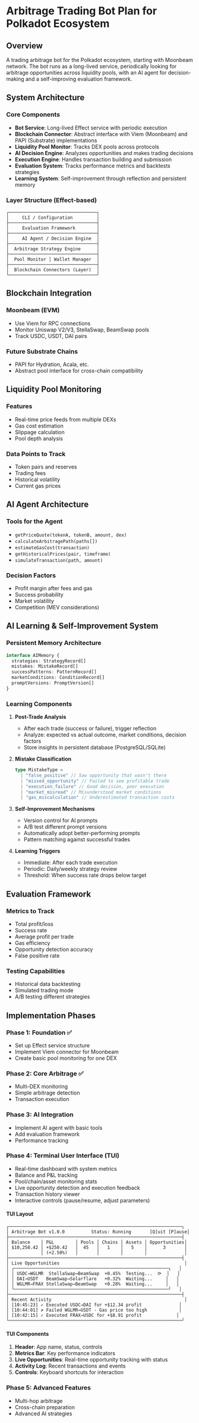 # Arbitrage Trading Bot Plan for Polkadot Ecosystem

## Overview
A trading arbitrage bot for the Polkadot ecosystem, starting with Moonbeam network. The bot runs as a long-lived service, periodically looking for arbitrage opportunities across liquidity pools, with an AI agent for decision-making and a self-improving evaluation framework.

## System Architecture

### Core Components
- **Bot Service**: Long-lived Effect service with periodic execution
- **Blockchain Connector**: Abstract interface with Viem (Moonbeam) and PAPI (Substrate) implementations
- **Liquidity Pool Monitor**: Tracks DEX pools across protocols
- **AI Decision Engine**: Analyzes opportunities and makes trading decisions
- **Execution Engine**: Handles transaction building and submission
- **Evaluation System**: Tracks performance metrics and backtests strategies
- **Learning System**: Self-improvement through reflection and persistent memory

### Layer Structure (Effect-based)
```
┌─────────────────────────────────┐
│     CLI / Configuration         │
├─────────────────────────────────┤
│     Evaluation Framework        │
├─────────────────────────────────┤
│     AI Agent / Decision Engine  │
├─────────────────────────────────┤
│  Arbitrage Strategy Engine      │
├─────────────────────────────────┤
│  Pool Monitor │ Wallet Manager  │
├─────────────────────────────────┤
│  Blockchain Connectors (Layer)  │
└─────────────────────────────────┘
```

## Blockchain Integration

### Moonbeam (EVM)
- Use Viem for RPC connections
- Monitor Uniswap V2/V3, StellaSwap, BeamSwap pools
- Track USDC, USDT, DAI pairs

### Future Substrate Chains
- PAPI for Hydration, Acala, etc.
- Abstract pool interface for cross-chain compatibility

## Liquidity Pool Monitoring

### Features
- Real-time price feeds from multiple DEXs
- Gas cost estimation
- Slippage calculation
- Pool depth analysis

### Data Points to Track
- Token pairs and reserves
- Trading fees
- Historical volatility
- Current gas prices

## AI Agent Architecture

### Tools for the Agent
- `getPriceQuote(tokenA, tokenB, amount, dex)`
- `calculateArbitragePath(paths[])`
- `estimateGasCost(transaction)`
- `getHistoricalPrices(pair, timeframe)`
- `simulateTransaction(path, amount)`

### Decision Factors
- Profit margin after fees and gas
- Success probability
- Market volatility
- Competition (MEV considerations)

## AI Learning & Self-Improvement System

### Persistent Memory Architecture
```typescript
interface AIMemory {
  strategies: StrategyRecord[]
  mistakes: MistakeRecord[]
  successPatterns: PatternRecord[]
  marketConditions: ConditionRecord[]
  promptVersions: PromptVersion[]
}
```

### Learning Components

1. **Post-Trade Analysis**
   - After each trade (success or failure), trigger reflection
   - Analyze: expected vs actual outcome, market conditions, decision factors
   - Store insights in persistent database (PostgreSQL/SQLite)

2. **Mistake Classification**
   ```typescript
   type MistakeType = 
     | "false_positive" // Saw opportunity that wasn't there
     | "missed_opportunity" // Failed to see profitable trade
     | "execution_failure" // Good decision, poor execution
     | "market_misread" // Misunderstood market conditions
     | "gas_miscalculation" // Underestimated transaction costs
   ```

3. **Self-Improvement Mechanisms**
   - Version control for AI prompts
   - A/B test different prompt versions
   - Automatically adopt better-performing prompts
   - Pattern matching against successful trades

4. **Learning Triggers**
   - Immediate: After each trade execution
   - Periodic: Daily/weekly strategy review
   - Threshold: When success rate drops below target

## Evaluation Framework

### Metrics to Track
- Total profit/loss
- Success rate
- Average profit per trade
- Gas efficiency
- Opportunity detection accuracy
- False positive rate

### Testing Capabilities
- Historical data backtesting
- Simulated trading mode
- A/B testing different strategies

## Implementation Phases

### Phase 1: Foundation ✅
- Set up Effect service structure
- Implement Viem connector for Moonbeam
- Create basic pool monitoring for one DEX

### Phase 2: Core Arbitrage ✅
- Multi-DEX monitoring
- Simple arbitrage detection
- Transaction execution

### Phase 3: AI Integration
- Implement AI agent with basic tools
- Add evaluation framework
- Performance tracking

### Phase 4: Terminal User Interface (TUI)
- Real-time dashboard with system metrics
- Balance and P&L tracking
- Pool/chain/asset monitoring stats
- Live opportunity detection and execution feedback
- Transaction history viewer
- Interactive controls (pause/resume, adjust parameters)

#### TUI Layout
```
┌─────────────────────────────────────────────────────────────────┐
│ Arbitrage Bot v1.0.0          Status: Running       [Q]uit [P]ause│
├─────────────────────────────────────────────────────────────────┤
│ Balance    │ P&L        │ Pools │ Chains │ Assets │ Opportunities│
│ $10,250.42 │ +$250.42   │  45   │   1    │   5    │      3       │
│            │ (+2.50%)   │       │        │        │              │
├─────────────────────────────────────────────────────────────────┤
│ Live Opportunities                                               │
│ ┌──────────────────────────────────────────────────────────┐   │
│ │ USDC→WGLMR  StellaSwap→BeamSwap  +0.45%  Testing...  ⟳  │   │
│ │ DAI→USDT   BeamSwap→Solarflare   +0.32%  Waiting...     │   │
│ │ WGLMR→FRAX StellaSwap→BeamSwap   +0.28%  Waiting...     │   │
│ └──────────────────────────────────────────────────────────┘   │
├─────────────────────────────────────────────────────────────────┤
│ Recent Activity                                                  │
│ [10:45:23] ✓ Executed USDC→DAI for +$12.34 profit              │
│ [10:44:01] ✗ Failed WGLMR→USDT - Gas price too high            │
│ [10:42:15] ✓ Executed FRAX→USDC for +$8.91 profit             │
└─────────────────────────────────────────────────────────────────┘
```

#### TUI Components
1. **Header**: App name, status, controls
2. **Metrics Bar**: Key performance indicators
3. **Live Opportunities**: Real-time opportunity tracking with status
4. **Activity Log**: Recent transactions and events
5. **Controls**: Keyboard shortcuts for interaction

### Phase 5: Advanced Features
- Multi-hop arbitrage
- Cross-chain preparation
- Advanced AI strategies